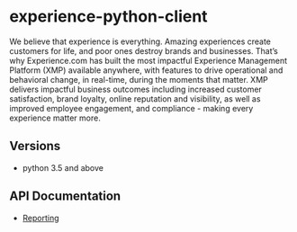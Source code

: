 # experience-python-client
We believe that experience is everything. Amazing experiences create customers for life, and poor ones destroy brands and businesses. That’s why Experience.com has built the most impactful Experience Management Platform (XMP) available anywhere, with features to drive operational and behavioral change, in real-time, during the moments that matter. XMP delivers impactful business outcomes including increased customer satisfaction, brand loyalty, online reputation and visibility, as well as improved employee engagement, and compliance - making every experience matter more.
## Versions
* python 3.5 and above
## API Documentation
* [Reporting](experience_python_client/doc/report.md)
  